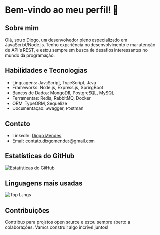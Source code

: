 # Bem-vindo ao meu perfil! 👋

## Sobre mim
Olá, sou o Diogo, um desenvolvedor pleno especializado em JavaScript/Node.js. Tenho experiência no desenvolvimento e manutenção de API's REST, e estou sempre em busca de desafios interessantes no mundo da programação.

## Habilidades e Tecnologias
- Linguagens: JavaScript, TypeScript, Java
- Frameworks: Node.js, Express.js, SpringBoot
- Bancos de Dados: MongoDB, PostgreSQL, MySQL
- Ferramentas: Redis, RabbitMQ, Docker
- ORM: TypeORM, Sequelize
- Documentação: Swagger, Postman

## Contato
- LinkedIn: [Diogo Mendes](https://www.linkedin.com/in/diozhn/)
- Email: contato.diogomendes@gmail.com

## Estatísticas do GitHub
![Estatísticas do GitHub](https://github-readme-stats.vercel.app/api?username=diozhn&show_icons=true&theme=dark)

## Linguagens mais usadas
![Top Langs](https://github-readme-stats.vercel.app/api/top-langs/?username=diozhn&layout=compact&theme=dark)

## Contribuições
Contribuo para projetos open source e estou sempre aberto a colaborações. Vamos construir algo incrível juntos!

